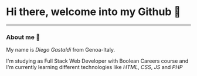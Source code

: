 # Hi there, welcome into my Github 👋

<hr>

### About me 👀

My name is _Diego Gastaldi_ from Genoa-Italy.

I'm studying as Full Stack Web Developer with Boolean Careers course and I'm currently learning different technologies like _HTML_, _CSS_, _JS_ and _PHP_ 
 

<!--
**GasGas7/GasGas7** is a ✨ _special_ ✨ repository because its `README.md` (this file) appears on your GitHub profile.

Here are some ideas to get you started:

- 🔭 I’m currently working on ...
- 🌱 I’m currently learning ...
- 👯 I’m looking to collaborate on ...
- 🤔 I’m looking for help with ...
- 💬 Ask me about ...
- 📫 How to reach me: ...
- 😄 Pronouns: ...
- ⚡ Fun fact: ...
-->
